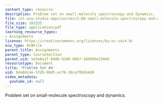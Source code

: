 ```yaml
---
content_type: resource
description: Problem set on small-molecule spectroscopy and dynamics.
file: /ol-ocw-studio-app/courses/5-80-small-molecule-spectroscopy-and-dynamics-fall-2008/b4a0dc4e5fd59bd5acf620ca795654d0_ps4_1977.pdf
file_size: 163325
file_type: application/pdf
learning_resource_types:
- Assignments
license: https://creativecommons.org/licenses/by-nc-sa/4.0/
ocw_type: OCWFile
parent_title: Assignments
parent_type: CourseSection
parent_uid: 5e5e8a1f-8400-93d0-89b7-18d990e250dd
resourcetype: Document
title: 'Problem Set #4'
uid: b4a0dc4e-5fd5-9bd5-acf6-20ca795654d0
video_metadata:
  youtube_id: null
---
```

Problem set on small-molecule spectroscopy and dynamics.